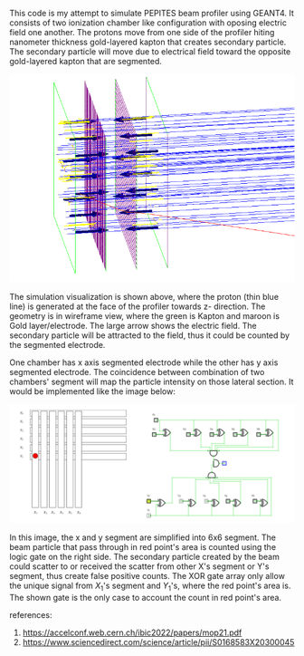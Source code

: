 This code is my attempt to simulate PEPITES beam profiler using GEANT4. It consists of two ionization chamber like configuration with oposing electric field one another. The protons move from one side of the profiler hiting nanometer thickness gold-layered kapton that creates secondary particle. The secondary particle will move due to electrical field toward the opposite gold-layered kapton that are segmented. 

<p align="center">
  <img src="https://github.com/Feryalchemist/GEANT4-Beam-Profiler-Example/blob/main/Image/Screenshot%20from%202024-06-08%2023-19-26.png?raw=true" alt="Coincidence"/>
</p>

The simulation visualization is shown above, where the proton (thin blue line) is generated at the face of the profiler towards z- direction. The geometry is in wireframe view, where the green is Kapton and maroon is Gold layer/electrode. The large arrow shows the electric field. The secondary particle will be attracted to the field, thus it could be counted by the segmented electrode.

One chamber has x axis segmented electrode while the other has y axis segmented electrode. The coincidence between combination of two chambers' segment will map the particle intensity on those lateral section. It would be implemented like the image below:

<p align="center">
  <img src="https://github.com/Feryalchemist/GEANT4-Beam-Profiler-Example/blob/main/Image/CoincidenceLine.png?raw=true" alt="Coincidence"/>
</p>

In this image, the x and y segment are simplified into 6x6 segment. The beam particle that pass through in red point's area is counted using the logic gate on the right side. The secondary particle created by the beam could scatter to or received the scatter from other X's segment or Y's segment, thus create false positive counts. The XOR gate array only allow the unique signal from $X_{1}$'s segment and $Y_{1}$'s, where the red point's area is. The shown gate is the only case to account the count in red point's area.  


references:

1. https://accelconf.web.cern.ch/ibic2022/papers/mop21.pdf
2. https://www.sciencedirect.com/science/article/pii/S0168583X20300045

